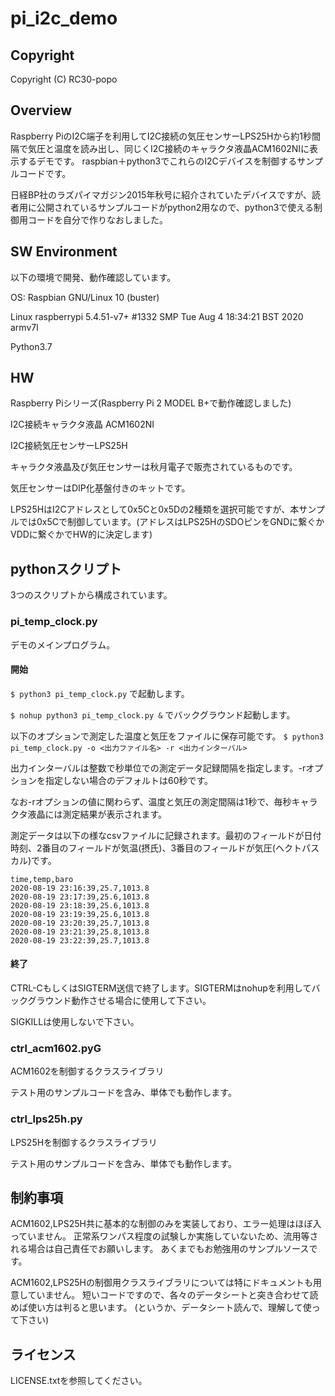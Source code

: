 # pi_i2c_demo
## Copyright
Copyright (C) RC30-popo

## Overview
Raspberry PiのI2C端子を利用してI2C接続の気圧センサーLPS25Hから約1秒間隔で気圧と温度を読み出し、同じくI2C接続のキャラクタ液晶ACM1602NIに表示するデモです。
raspbian＋python3でこれらのI2Cデバイスを制御するサンプルコードです。

日経BP社のラズパイマガジン2015年秋号に紹介されていたデバイスですが、読者用に公開されているサンプルコードがpython2用なので、python3で使える制御用コードを自分で作りなおしました。

## SW Environment
以下の環境で開発、動作確認しています。


OS: Raspbian GNU/Linux 10 (buster)

Linux raspberrypi 5.4.51-v7+ #1332 SMP Tue Aug 4 18:34:21 BST 2020 armv7l

Python3.7

## HW
Raspberry Piシリーズ(Raspberry Pi 2 MODEL B+で動作確認しました)

I2C接続キャラクタ液晶 ACM1602NI

I2C接続気圧センサーLPS25H

キャラクタ液晶及び気圧センサーは秋月電子で販売されているものです。

気圧センサーはDIP化基盤付きのキットです。

LPS25HはI2Cアドレスとして0x5Cと0x5Dの2種類を選択可能ですが、本サンプルでは0x5Cで制御しています。(アドレスはLPS25HのSDOピンをGNDに繋ぐかVDDに繋ぐかでHW的に決定します)


## pythonスクリプト
3つのスクリプトから構成されています。

### pi_temp_clock.py
デモのメインプログラム。

#### 開始

```$ python3 pi_temp_clock.py```
で起動します。

```$ nohup python3 pi_temp_clock.py &```
でバックグラウンド起動します。

以下のオプションで測定した温度と気圧をファイルに保存可能です。
```$ python3 pi_temp_clock.py -o <出力ファイル名> -r <出力インターバル>```

出力インターバルは整数で秒単位での測定データ記録間隔を指定します。-rオプションを指定しない場合のデフォルトは60秒です。

なお-rオプションの値に関わらず、温度と気圧の測定間隔は1秒で、毎秒キャラクタ液晶には測定結果が表示されます。

測定データは以下の様なcsvファイルに記録されます。最初のフィールドが日付時刻、2番目のフィールドが気温(摂氏)、3番目のフィールドが気圧(ヘクトパスカル)です。

```
time,temp,baro
2020-08-19 23:16:39,25.7,1013.8
2020-08-19 23:17:39,25.6,1013.8
2020-08-19 23:18:39,25.6,1013.8
2020-08-19 23:19:39,25.6,1013.8
2020-08-19 23:20:39,25.7,1013.8
2020-08-19 23:21:39,25.8,1013.8
2020-08-19 23:22:39,25.7,1013.8
```


#### 終了
CTRL-CもしくはSIGTERM送信で終了します。SIGTERMはnohupを利用してバックグラウンド動作させる場合に使用して下さい。

SIGKILLは使用しないで下さい。



### ctrl_acm1602.pyG
ACM1602を制御するクラスライブラリ

テスト用のサンプルコードを含み、単体でも動作します。

### ctrl_lps25h.py
LPS25Hを制御するクラスライブラリ

テスト用のサンプルコードを含み、単体でも動作します。


## 制約事項
ACM1602,LPS25H共に基本的な制御のみを実装しており、エラー処理はほぼ入っていません。
正常系ワンパス程度の試験しか実施していないため、流用等される場合は自己責任でお願いします。
あくまでもお勉強用のサンプルソースです。

ACM1602,LPS25Hの制御用クラスライブラリについては特にドキュメントも用意していません。
短いコードですので、各々のデータシートと突き合わせて読めば使い方は判ると思います。
(というか、データシート読んで、理解して使って下さい)

## ライセンス
LICENSE.txtを参照してください。

